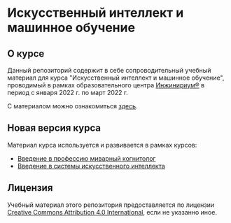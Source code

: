 # Искусственный интеллект и машинное обучение

## О курсе

Данный репозиторий содержит в себе сопроводительный учебный материал для курса "Искусственный интеллект и машинное обучение", проводимый в рамках образовательного центра [Инжинириум®](https://inginirium.ru/) в период с января 2022 г. по март 2022 г.

С материалом можно ознакомиться [здесь](index.md).

## Новая версия курса

Материал курса используется и развивается в рамках курсов:

- [Введение в профессию миварный когнитолог](https://micogn.docs.iu5edu.ru/)
- [Введение в системы искусственного интеллекта](https://aiintro.docs.iu5edu.ru/)

## Лицензия

Учебный материал этого репозитория предоставляется по лицензии [Creative Commons Attribution 4.0 International](https://creativecommons.org/licenses/by/4.0/legalcode.ru), если не указанно иное.
